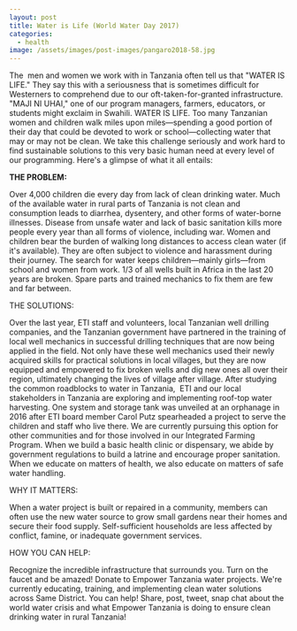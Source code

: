 ```yaml
---
layout: post
title: Water is Life (World Water Day 2017)
categories:
  - health
image: /assets/images/post-images/pangaro2018-58.jpg
---
```


The &nbsp;men and women we work with in Tanzania often tell us that "WATER IS LIFE." They say this with a seriousness that is sometimes difficult for Westerners to comprehend due to our oft-taken-for-granted infrastructure. "MAJI NI UHAI," one of our program managers, farmers, educators, or students might exclaim in Swahili. WATER IS LIFE. Too many Tanzanian women and children walk miles upon miles—spending a good portion of their day that could be devoted to work or school—collecting water that may or may not be clean. We take this challenge seriously and work hard to find sustainable solutions to this very basic human need at every level of our programming. Here's a glimpse of what it all entails:

**THE PROBLEM:**

Over 4,000 children die every day from lack of clean drinking water. Much of the available water in rural parts of Tanzania is not clean and consumption leads to diarrhea, dysentery, and other forms of water-borne illnesses. Disease from unsafe water and lack of basic sanitation kills more people every year than all forms of violence, including war. Women and children bear the burden of walking long distances to access clean water (if it's available). They are often subject to violence and harassment during their journey. The search for water keeps children—mainly girls—from school and women from work. 1/3 of all wells built in Africa in the last 20 years are broken. Spare parts and trained mechanics to fix them are few and far between.

THE SOLUTIONS:

Over the last year, ETI staff and volunteers, local Tanzanian well drilling companies, and the Tanzanian government have partnered in the training of local well mechanics in successful drilling techniques that are now being applied in the field. Not only have these well mechanics used their newly acquired skills for practical solutions in local villages, but they are now equipped and empowered to fix broken wells and dig new ones all over their region, ultimately changing the lives of village after village. After studying the common roadblocks to water in Tanzania, &nbsp;ETI and our local stakeholders in Tanzania are exploring and implementing roof-top water harvesting. One system and storage tank was unveiled at an orphanage in 2016 after ETI board member Carol Putz spearheaded a project to serve the children and staff who live there. We are currently pursuing this option for other communities and for those involved in our Integrated Farming Program. When we build a basic health clinic or dispensary, we abide by government regulations to build a latrine and encourage proper sanitation. When we educate on matters of health, we also educate on matters of safe water handling.

WHY IT MATTERS:

When a water project is built or repaired in a community, members can often use the new water source to grow small gardens near their homes and secure their food supply. Self-sufficient households are less affected by conflict, famine, or inadequate government services.

HOW YOU CAN HELP:

Recognize the incredible infrastructure that surrounds you. Turn on the faucet and be amazed! Donate to Empower Tanzania water projects. We're currently educating, training, and implementing clean water solutions across Same District. You can help! Share, post, tweet, snap chat about the world water crisis and what Empower Tanzania is doing to ensure clean drinking water in rural Tanzania!